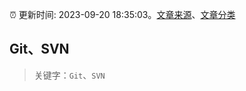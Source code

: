 :alarm_clock: 更新时间: 2023-09-20 18:35:03。[文章来源](/README.md)、[文章分类](/TAGS.md)

## Git、SVN


> 关键字：`Git`、`SVN`



